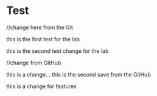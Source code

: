 # Test





//change here from the Git

this is the first test for the lab

this is the second test change for the lab

//change from GitHub

this is a change...
this is the second save from the GitHub





this is a change for features

